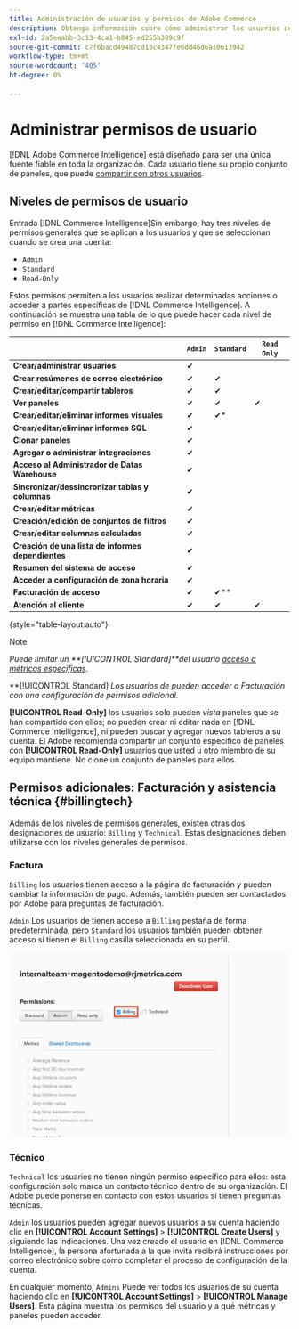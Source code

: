```yaml
---
title: Administración de usuarios y permisos de Adobe Commerce
description: Obtenga información sobre cómo administrar los usuarios de Commerce Intelligence.
exl-id: 2a5eeabb-3c13-4ca1-b845-ed255b389c9f
source-git-commit: c7f6bacd49487cd13c4347fe6dd46d6a10613942
workflow-type: tm+mt
source-wordcount: '405'
ht-degree: 0%

---
```


# Administrar permisos de usuario

[!DNL Adobe Commerce Intelligence] está diseñado para ser una única fuente fiable en toda la organización. Cada usuario tiene su propio conjunto de paneles, que puede [compartir con otros usuarios](../../data-user/dashboards/share-dashboard-with-users.md).

## Niveles de permisos de usuario

Entrada [!DNL Commerce Intelligence]Sin embargo, hay tres niveles de permisos generales que se aplican a los usuarios y que se seleccionan cuando se crea una cuenta:

* `Admin`
* `Standard`
* `Read-Only`

Estos permisos permiten a los usuarios realizar determinadas acciones o acceder a partes específicas de [!DNL Commerce Intelligence]. A continuación se muestra una tabla de lo que puede hacer cada nivel de permiso en [!DNL Commerce Intelligence]:

|  | `Admin` | `Standard` | `Read Only` |
| -----|-----|-----|----|
| **Crear/administrar usuarios** | ✔ |  |  |
| **Crear resúmenes de correo electrónico** | ✔ | ✔ |  |
| **Crear/editar/compartir tableros** | ✔ | ✔ |  |
| **Ver paneles** | ✔ | ✔ | ✔ |
| **Crear/editar/eliminar informes visuales** | ✔ | ✔* |  |
| **Crear/editar/eliminar informes SQL** | ✔ |  |  |
| **Clonar paneles** | ✔ |  |  |
| **Agregar o administrar integraciones** | ✔ |  |  |
| **Acceso al Administrador de Datas Warehouse** | ✔ |  |  |
| **Sincronizar/dessincronizar tablas y columnas** | ✔ |  |  |
| **Crear/editar métricas** | ✔ |  |  |
| **Creación/edición de conjuntos de filtros** | ✔ |  |  |
| **Crear/editar columnas calculadas** | ✔ |  |  |
| **Creación de una lista de informes dependientes** | ✔ |  |  |
| **Resumen del sistema de acceso** | ✔ |  |  |
| **Acceder a configuración de zona horaria** | ✔ |  |  |
| **Facturación de acceso** | ✔ | ✔** |  |
| **Atención al cliente** | ✔ | ✔ | ✔ |

{style="table-layout:auto"}

>[!NOTE]
>
>_Puede limitar un **[!UICONTROL Standard]**del usuario [acceso a métricas específicas](../../administrator/user-management/restrict-metric-access.md)._
>
>**[!UICONTROL Standard] _Los usuarios de pueden acceder a Facturación con una configuración de permisos adicional._
>
>**[!UICONTROL Read-Only]** los usuarios solo pueden _vista_ paneles que se han compartido con ellos; no pueden crear ni editar nada en [!DNL Commerce Intelligence], ni pueden buscar y agregar nuevos tableros a su cuenta. El Adobe recomienda compartir un conjunto específico de paneles con **[!UICONTROL Read-Only]** usuarios que usted u otro miembro de su equipo mantiene. No clone un conjunto de paneles para ellos.

## Permisos adicionales: Facturación y asistencia técnica {#billingtech}

Además de los niveles de permisos generales, existen otras dos designaciones de usuario: `Billing` y `Technical`. Estas designaciones deben utilizarse con los niveles generales de permisos.

### Factura

`Billing` los usuarios tienen acceso a la página de facturación y pueden cambiar la información de pago. Además, también pueden ser contactados por Adobe para preguntas de facturación.

`Admin` Los usuarios de tienen acceso a `Billing` pestaña de forma predeterminada, pero `Standard` los usuarios también pueden obtener acceso si tienen el `Billing` casilla seleccionada en su perfil.

![facturación](../../assets/billing.png)<!--{: width="550" height="363"}-->

### Técnico

`Technical` los usuarios no tienen ningún permiso específico para ellos: esta configuración solo marca un contacto técnico dentro de su organización. El Adobe puede ponerse en contacto con estos usuarios si tienen preguntas técnicas.

`Admin` los usuarios pueden agregar nuevos usuarios a su cuenta haciendo clic en **[!UICONTROL Account Settings]** > **[!UICONTROL Create Users]** y siguiendo las indicaciones. Una vez creado el usuario en [!DNL Commerce Intelligence], la persona afortunada a la que invita recibirá instrucciones por correo electrónico sobre cómo completar el proceso de configuración de la cuenta.

En cualquier momento, `Admins` Puede ver todos los usuarios de su cuenta haciendo clic en **[!UICONTROL Account Settings]** > **[!UICONTROL Manage Users]**. Esta página muestra los permisos del usuario y a qué métricas y paneles pueden acceder.
